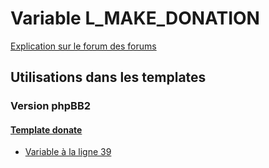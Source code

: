 # Variable L_MAKE_DONATION
[Explication sur le forum des forums](http://forum.forumactif.com/t294113-listing-des-variables#L_MAKE_DONATION)
## Utilisations dans les templates
### Version phpBB2
#### [Template donate](subsilver/donate.md)
* [Variable à la ligne 39](../subsilver/donate.tpl#L39)